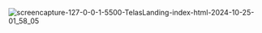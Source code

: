 ![screencapture-127-0-0-1-5500-TelasLanding-index-html-2024-10-25-01_58_05](https://github.com/user-attachments/assets/92b986af-5fce-4214-a978-9c7b285a993c)
